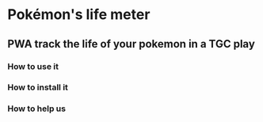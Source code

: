 # Pokémon's life meter
## PWA track the life of your pokemon in a TGC play
### How to use it
### How to install it
### How to help us